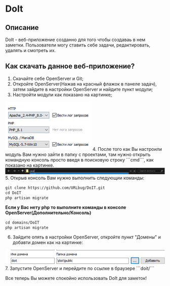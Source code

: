 # DoIt

## Описание
DoIt - веб-приложение созданно для того чтобы создаваь в нем заметки.
Пользователи могу ставить себе задачи, редактировать, удалять и смотреть их.

## Как скачать данное веб-приложение?
1. Скачайте себе OpenServer и Git;
2. Откройте OpenServer(Нажав на красный флажок в панеле задач), затем зайдите в настройки OpenServer и найдите пункт модули;
3. Настройти модули как показано на картинке;
<img src="setup.png">
4. После того как Вы настроили модуль Вам нужно зайти в папку с проектами, там нужно открыть командную консоль просто введя в поисковую строку ```cmd```, как показано на картинке.
<img src="cmd.png">
5. Открыв консоль Вам нужно выполнить следующии команды:

```
git clone https://github.com/URLbug/DoIT.git
cd DoIT
php artisan migrate 
``` 

__Если у Вас нету php то выполните команды в консоле OpenServer(Дополнительно/Консоль)__

```
cd domains/DoIT
php artisan migrate 
```

6. Зайдите опять в настройки OpenServer, откройте пункт "Домены" и добавти домен как на картинке:
<img src="domain.png">
7. Запустите OpenServer и перейдите по ссылке в браузере ```doit/```

Все теперь Вы можете спокойно использовать DoIt для заметок!
